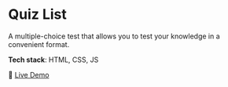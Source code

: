 # Quiz List
A multiple-choice test that allows you to test your knowledge in a convenient format.

**Tech stack**: HTML, CSS, JS

🔗 [Live Demo](https://novenkoolya.github.io/Quiz-List/)
